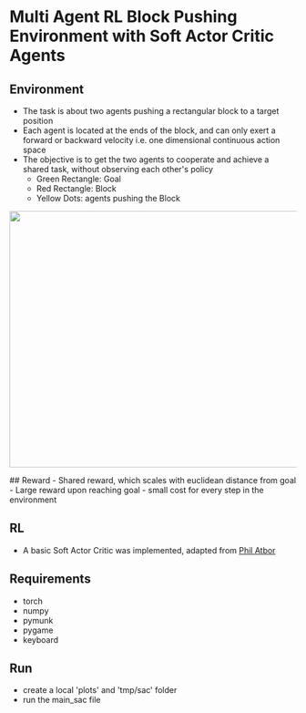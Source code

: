 # Multi Agent RL Block Pushing Environment with Soft Actor Critic Agents
## Environment
- The task is about two agents pushing a rectangular block to a target position
- Each agent is located at the ends of the block, and can only exert a forward or backward velocity i.e. one dimensional continuous action space
- The objective is to get the two agents to cooperate and achieve a shared task, without observing each other's policy
  - Green Rectangle: Goal
  - Red Rectangle: Block
  - Yellow Dots: agents pushing the Block
<p align="center">
<img width="625" height="450" src="https://user-images.githubusercontent.com/79006977/172347780-7b960569-0813-4ac0-bae2-6a284bb551e1.png">
</p>
 ## Reward
 - Shared reward, which scales with euclidean distance from goal
 - Large reward upon reaching goal
 - small cost for every step in the environment


## RL
- A basic Soft Actor Critic was implemented, adapted from [Phil Atbor](https://github.com/philtabor/Youtube-Code-Repository/tree/master/ReinforcementLearning/PolicyGradient/SAC)
## Requirements
- torch
- numpy
- pymunk
- pygame
- keyboard
## Run
- create a local 'plots' and 'tmp/sac' folder
- run the main_sac file
